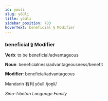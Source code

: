 ```yaml
---
id: yöüli
slug: yöüli
title: yöüli
sidebar_position: 783
hoverText: beneficial § Modifier
---
```


### beneficial § Modifier

**Verb**: to be beneficial/advantageous

**Noun**: beneficialness/advantageousness/benefit

**Modifier**: beneficial/advantageous

Mandarin 有利 yǒulì /joʊ̯li/

*Sino-Tibetan Language Family*